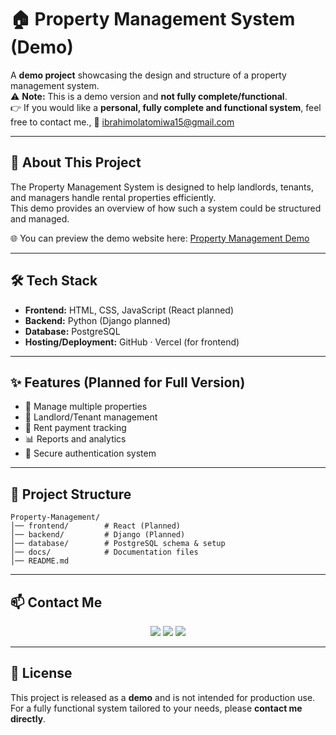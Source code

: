 
# 🏠 Property Management System (Demo)

A **demo project** showcasing the design and structure of a property management system.  
⚠️ **Note:** This is a demo version and **not fully complete/functional**.  
👉 If you would like a **personal, fully complete and functional system**, feel free to contact me.,
📧 ibrahimolatomiwa15@gmail.com

---

## 🚀 About This Project
The Property Management System is designed to help landlords, tenants, and managers handle rental properties efficiently.  
This demo provides an overview of how such a system could be structured and managed.

🌐 You can preview the demo website here: [Property Management Demo](https://olatomiwaibrahim075.github.io/Property-Management/)

---

## 🛠️ Tech Stack
- **Frontend:** HTML, CSS, JavaScript (React planned)
- **Backend:** Python (Django planned)
- **Database:** PostgreSQL
- **Hosting/Deployment:** GitHub · Vercel (for frontend)

---

## ✨ Features (Planned for Full Version)
- 🏢 Manage multiple properties  
- 👥 Landlord/Tenant management  
- 📅 Rent payment tracking  
- 📊 Reports and analytics  
- 🔐 Secure authentication system  

---

## 📂 Project Structure
```
Property-Management/
│── frontend/        # React (Planned)
│── backend/         # Django (Planned)
│── database/        # PostgreSQL schema & setup
│── docs/            # Documentation files
│── README.md
```

---

## 📫 Contact Me
<p align="center">
  <a href="mailto:ibrahimolatomiwa15@gmail.com"><img src="https://img.shields.io/badge/Email-D14836?style=for-the-badge&logo=gmail&logoColor=white" /></a>
  <a href="https://www.linkedin.com/in/ibrahimolatomiwa"><img src="https://img.shields.io/badge/LinkedIn-0077B5?style=for-the-badge&logo=linkedin&logoColor=white" /></a>
  <a href="https://olatomiwaportfolio-rho.vercel.app/#"><img src="https://img.shields.io/badge/Portfolio-000000?style=for-the-badge&logo=About.me&logoColor=white" /></a>
</p>

---

## 📜 License
This project is released as a **demo** and is not intended for production use.  
For a fully functional system tailored to your needs, please **contact me directly**.

